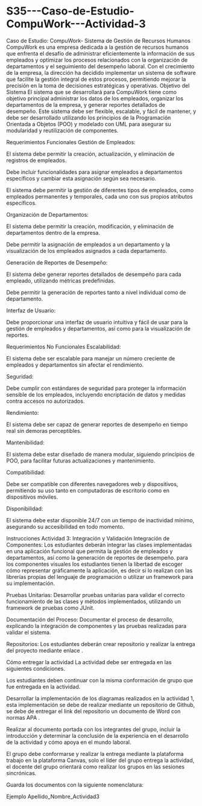 # S35---Caso-de-Estudio-CompuWork---Actividad-3
Caso de Estudio: CompuWork- Sistema de Gestión de Recursos Humanos   CompuWork es una empresa dedicada a la gestión de recursos humanos que enfrenta el desafío de administrar eficientemente la información de sus empleados y optimizar los procesos relacionados con la organización de departamentos y el seguimiento del desempeño laboral. Con el crecimiento de la empresa, la dirección ha decidido implementar un sistema de software que facilite la gestión integral de estos procesos, permitiendo mejorar la precisión en la toma de decisiones estratégicas y operativas.
Objetivo del Sistema
El sistema que se desarrollará para CompuWork tiene como objetivo principal administrar los datos de los empleados, organizar los departamentos de la empresa, y generar reportes detallados de desempeño. Este sistema debe ser flexible, escalable, y fácil de mantener, y debe ser desarrollado utilizando los principios de la Programación Orientada a Objetos (POO) y modelado con UML para asegurar su modularidad y reutilización de componentes.
 
Requerimientos Funcionales
Gestión de Empleados:

El sistema debe permitir la creación, actualización, y eliminación de registros de empleados.

Debe incluir funcionalidades para asignar empleados a departamentos específicos y cambiar esta asignación según sea necesario.

El sistema debe permitir la gestión de diferentes tipos de empleados, como empleados permanentes y temporales, cada uno con sus propios atributos específicos.

Organización de Departamentos:

El sistema debe permitir la creación, modificación, y eliminación de departamentos dentro de la empresa.

Debe permitir la asignación de empleados a un departamento y la visualización de los empleados asignados a cada departamento.

Generación de Reportes de Desempeño:

El sistema debe generar reportes detallados de desempeño para cada empleado, utilizando métricas predefinidas.

Debe permitir la generación de reportes tanto a nivel individual como de departamento.

Interfaz de Usuario:

Debe proporcionar una interfaz de usuario intuitiva y fácil de usar para la gestión de empleados y departamentos, así como para la visualización de reportes.

 
Requerimientos No Funcionales
Escalabilidad:

El sistema debe ser escalable para manejar un número creciente de empleados y departamentos sin afectar el rendimiento.

Seguridad:

Debe cumplir con estándares de seguridad para proteger la información sensible de los empleados, incluyendo encriptación de datos y medidas contra accesos no autorizados.

Rendimiento:

El sistema debe ser capaz de generar reportes de desempeño en tiempo real sin demoras perceptibles.

Mantenibilidad:

El sistema debe estar diseñado de manera modular, siguiendo principios de POO, para facilitar futuras actualizaciones y mantenimiento.

Compatibilidad:

Debe ser compatible con diferentes navegadores web y dispositivos, permitiendo su uso tanto en computadoras de escritorio como en dispositivos móviles.

Disponibilidad:

El sistema debe estar disponible 24/7 con un tiempo de inactividad mínimo, asegurando su accesibilidad en todo momento.


Instrucciones
Actividad 3: Integración y Validación
Integración de Componentes: Los estudiantes deberán integrar las clases implementadas en una aplicación funcional que permita la gestión de empleados y departamentos, así como la generación de reportes de desempeño. para los componentes visuales los estudiantes tienen la libertad de escoger cómo representar gráficamente la aplicación, es decir si lo realizan con las librerías propias del lenguaje de programación o utilizar un framework para su implementación.

Pruebas Unitarias: Desarrollar pruebas unitarias para validar el correcto funcionamiento de las clases y métodos implementados, utilizando un framework de pruebas como JUnit.

Documentación del Proceso: Documentar el proceso de desarrollo, explicando la integración de componentes y las pruebas realizadas para validar el sistema.

Repositorios: Los estudiantes deberán crear repositorio y realizar la entrega del proyecto mediante enlace .

 

Cómo entregar la actividad
La actividad debe ser entregada en las siguientes condiciones.

Los estudiantes deben continuar con la misma conformación de grupo que fue entregada en la actividad.

Desarrollar la implementación de los diagramas realizados en la actividad 1, esta implementación se debe de realizar mediante un repositorio de Github, se debe de entregar el link del repositorio un documento de Word con normas APA .

Realizar al documento portada con los integrantes del grupo, incluir la introducción y determinar la conclusión de la experiencia en el desarrollo de la actividad y cómo apoya en el mundo laboral.

El grupo debe conformarse y realizar la entrega mediante la plataforma trabajo en la plataforma Canvas, solo el líder del grupo entrega la actividad, el docente del grupo orientará como realizar los grupos en las sesiones sincrónicas.

 

Guarda los documentos con la siguiente nomenclatura:

Ejemplo
Apellido_Nombre_Actividad3
